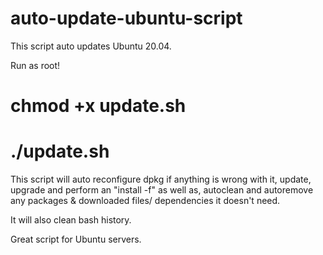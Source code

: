 # auto-update-ubuntu-script
This script auto updates Ubuntu 20.04.

Run as root!

# chmod +x update.sh

# ./update.sh

This script will auto reconfigure dpkg if anything is wrong with it, update, upgrade and 
perform an "install -f" as well as, autoclean and autoremove any packages & downloaded files/ dependencies it doesn't need. 

It will also clean bash history. 

Great script for Ubuntu servers.
